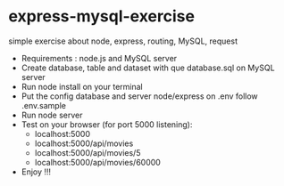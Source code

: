 # express-mysql-exercise
simple exercise about node, express, routing, MySQL, request

<ul>
<li>Requirements : node.js and MySQL server
<li>Create database, table and dataset with que database.sql on MySQL server</li>
<li>Run node install on your terminal</li>
<li>Put the config database and server node/express on .env follow .env.sample</li>
<li>Run node server</li>
<li>Test on your browser (for port 5000 listening): 
  <ul>
    <li>localhost:5000</li>
    <li>localhost:5000/api/movies</li>
    <li>localhost:5000/api/movies/5</li>
    <li>localhost:5000/api/movies/60000</li>
  </ul>
</li>
<li>Enjoy !!!</li>
</ul>
